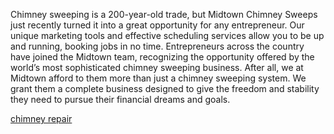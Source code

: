 Chimney sweeping is a 200-year-old trade, but Midtown Chimney Sweeps just recently turned it into a great opportunity for any entrepreneur. Our unique marketing tools and effective scheduling services allow you to be up and running, booking jobs in no time. Entrepreneurs across the country have joined the Midtown team, recognizing the opportunity offered by the world’s most sophisticated chimney sweeping business. After all, we at Midtown afford to them more than just a chimney sweeping system. We grant them a complete business designed to give the freedom and stability they need to pursue their financial dreams and goals.

<a href="http://www.midtownsweeps.com/" target="_blank">chimney repair</a>
